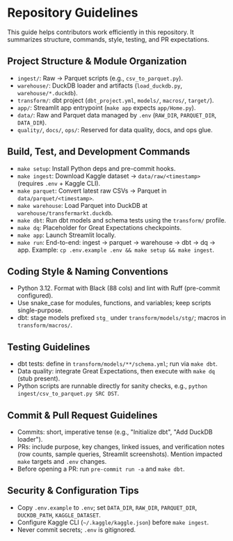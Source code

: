 # Repository Guidelines

This guide helps contributors work efficiently in this repository. It summarizes structure, commands, style, testing, and PR expectations.

## Project Structure & Module Organization
- `ingest/`: Raw → Parquet scripts (e.g., `csv_to_parquet.py`).
- `warehouse/`: DuckDB loader and artifacts (`load_duckdb.py`, `warehouse/*.duckdb`).
- `transform/`: dbt project (`dbt_project.yml`, `models/`, `macros/`, `target/`).
- `app/`: Streamlit app entrypoint (`make app` expects `app/Home.py`).
- `data/`: Raw and Parquet data managed by `.env` (`RAW_DIR`, `PARQUET_DIR`, `DATA_DIR`).
- `quality/`, `docs/`, `ops/`: Reserved for data quality, docs, and ops glue.

## Build, Test, and Development Commands
- `make setup`: Install Python deps and pre-commit hooks.
- `make ingest`: Download Kaggle dataset → `data/raw/<timestamp>` (requires `.env` + Kaggle CLI).
- `make parquet`: Convert latest raw CSVs → Parquet in `data/parquet/<timestamp>`.
- `make warehouse`: Load Parquet into DuckDB at `warehouse/transfermarkt.duckdb`.
- `make dbt`: Run dbt models and schema tests using the `transform/` profile.
- `make dq`: Placeholder for Great Expectations checkpoints.
- `make app`: Launch Streamlit locally.
- `make run`: End-to-end: ingest → parquet → warehouse → dbt → dq → app.
Example: `cp .env.example .env && make setup && make ingest`.

## Coding Style & Naming Conventions
- Python 3.12. Format with Black (88 cols) and lint with Ruff (pre-commit configured).
- Use snake_case for modules, functions, and variables; keep scripts single-purpose.
- dbt: stage models prefixed `stg_` under `transform/models/stg/`; macros in `transform/macros/`.

## Testing Guidelines
- dbt tests: define in `transform/models/**/schema.yml`; run via `make dbt`.
- Data quality: integrate Great Expectations, then execute with `make dq` (stub present).
- Python scripts are runnable directly for sanity checks, e.g., `python ingest/csv_to_parquet.py SRC DST`.

## Commit & Pull Request Guidelines
- Commits: short, imperative tense (e.g., "Initialize dbt", "Add DuckDB loader").
- PRs: include purpose, key changes, linked issues, and verification notes (row counts, sample queries, Streamlit screenshots). Mention impacted `make` targets and `.env` changes.
- Before opening a PR: run `pre-commit run -a` and `make dbt`.

## Security & Configuration Tips
- Copy `.env.example` to `.env`; set `DATA_DIR`, `RAW_DIR`, `PARQUET_DIR`, `DUCKDB_PATH`, `KAGGLE_DATASET`.
- Configure Kaggle CLI (`~/.kaggle/kaggle.json`) before `make ingest`.
- Never commit secrets; `.env` is gitignored.

